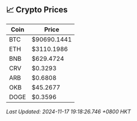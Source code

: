 ## 📈 Crypto Prices

| Coin | Price |
| ---- | ----- |
| BTC | $90690.1441 |
| ETH | $3110.1986 |
| BNB | $629.4724 |
| CRV | $0.3293 |
| ARB | $0.6808 |
| OKB | $45.2677 |
| DOGE | $0.3596 |

_Last Updated: 2024-11-17 19:18:26.746 +0800 HKT_